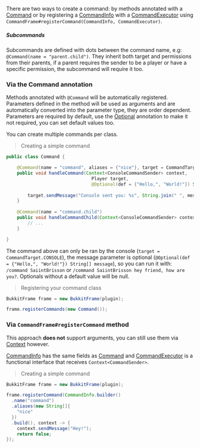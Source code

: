 There are two ways to create a command: by methods annotated with a [Command][Command] or by registering a [CommandInfo][CommandInfo] with a [CommandExecutor][CommandExecutor] using `CommandFrame#registerCommand(CommandInfo, CommandExecutor)`.

##### Subcommands

Subcommands are defined with dots between the command name, e.g: `@Command(name = "parent.child")`. They inherit both target and permissions from their parents, if a parent requires the sender to be a player or have a specific permission, the subcommand will require it too.

### Via the Command annotation

Methods annotated with `@Command` will be automatically registered. Parameters defined in the method will be used as arguments and are automatically converted into the parameter type, they are order dependent. Parameters are required by default, use the [Optional][Optional] annotation to make it not required, you can set default values too.

You can create multiple commands per class.

> Creating a simple command
```java
public class Command {

    @Command(name = "command", aliases = {"nice"}, target = CommandTarget.CONSOLE)
    public void handleCommand(Context<ConsoleCommandSender> context, 
                                Player target, 
                                @Optional(def = {"Hello,", "World!"}) String[] message) {
    
        target.sendMessage("Console sent you: %s", String.join(" ", message));
    }
    
    @Command(name = "command.child")
    public void handleCommandChild(Context<ConsoleCommandSender> context) {
        // ...
    }

}
```

The command above can only be ran by the console (`target = CommandTarget.CONSOLE`), the message parameter is optional (`@Optional(def = {"Hello,", "World!"}) String[] message`), so you can run it with: `/command SaiintBrisson` or `/command SaiintBrisson hey friend, how are you?`. Optionals without a default value will be null.

> Registering your command class
```java
BukkitFrame frame = new BukkitFrame(plugin);

frame.registerCommands(new Command());
```

### Via `CommandFrame#registerCommand` method

This approach **does not** support arguments, you can still use them via [Context][Context] however.

[CommandInfo][CommandInfo] has the same fields as [Command][Command] and [CommandExecutor][CommandExecutor] is a functional interface that receives `Context<CommandSender>`.

> Creating a simple command
```java
BukkitFrame frame = new BukkitFrame(plugin);

frame.registerCommand(CommandInfo.builder()
  .name("command")
  .aliases(new String[]{
    "nice"
  })
  .build(), context -> {
    context.sendMessage("Hey!");
    return false;
});
```

<!--Variables-->

[Command]: https://github.com/SaiintBrisson/command-framework/blob/master/shared/src/main/java/me/saiintbrisson/minecraft/command/annotation/Command.java
[CommandInfo]: https://github.com/SaiintBrisson/command-framework/blob/master/shared/src/main/java/me/saiintbrisson/minecraft/command/command/CommandInfo.java
[CommandExecutor]: https://github.com/SaiintBrisson/command-framework/blob/master/shared/src/main/java/me/saiintbrisson/minecraft/command/executor/CommandExecutor.java

[Context]: https://github.com/SaiintBrisson/command-framework/blob/master/shared/src/main/java/me/saiintbrisson/minecraft/command/command/Context.java

[Optional]: https://github.com/SaiintBrisson/command-framework/blob/master/shared/src/main/java/me/saiintbrisson/minecraft/command/annotation/Optional.java